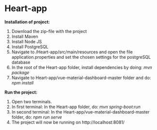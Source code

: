 # Heart-app
**Installation of project:**
1. Download the zip-file with the project
2. Install Maven
3. Install Node JS
4. Install PostgreSQL
5. Navigate to /Heart-app/src/main/resources and open the file application.properties and set the chosen settings for the postgreSQL database
6. In the root of the Heart-app folder, install dependencies by doing:  *mvn package*
7. Navigate to Heart-app/vue-material-dashboard-master folder and do: *npm install*

**Run the project:**
1. Open two terminals.
2. In first terminal:  In the Heart-app folder, do:   *mvn spring-boot:run*
3. In second terminal:  In the Heart-app/vue-material-dashboard-master folder, do:   *npm run serve*
4. The project will now be running on http://localhost:8081/
